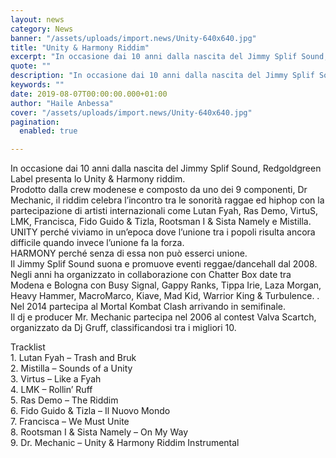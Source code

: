 ```yaml
---
layout: news
category: News
banner: "/assets/uploads/import.news/Unity-640x640.jpg"
title: "Unity & Harmony Riddim"
excerpt: "In occasione dai 10 anni dalla nascita del Jimmy Splif Sound, Redgoldgreen Label presenta lo Unity & Harmony riddim. Prodotto dalla crew modenese e composto da uno dei 9 componenti, Dr Mechanic, il riddim celebra l’incontro tra le sonorità raggae ed hiphop con la partecipazione di artisti internazionali come Lutan Fyah, Ras Demo, VirtuS, LMK, [&hellip"
quote: ""
description: "In occasione dai 10 anni dalla nascita del Jimmy Splif Sound, Redgoldgreen Label presenta lo Unity & Harmony riddim. Prodotto dalla crew modenese e composto da uno dei 9 componenti, Dr Mechanic, il riddim celebra l’incontro tra le sonorità raggae ed hiphop con la partecipazione di artisti internazionali come Lutan Fyah, Ras Demo, VirtuS, LMK, [&hellip"
keywords: ""
date: 2019-08-07T00:00:00.000+01:00
author: "Haile Anbessa"
cover: "/assets/uploads/import.news/Unity-640x640.jpg"
pagination:
  enabled: true

---
```


In occasione dai 10 anni dalla nascita del Jimmy Splif Sound, Redgoldgreen Label presenta lo Unity & Harmony riddim.  
Prodotto dalla crew modenese e composto da uno dei 9 componenti, Dr Mechanic, il riddim celebra l’incontro tra le sonorità raggae ed hiphop con la partecipazione di artisti internazionali come Lutan Fyah, Ras Demo, VirtuS, LMK, Francisca, Fido Guido & Tizla, Rootsman I & Sista Namely e Mistilla.  
UNITY perché viviamo in un’epoca dove l’unione tra i popoli risulta ancora difficile quando invece l’unione fa la forza.  
HARMONY perché senza di essa non può esserci unione.  
Il Jimmy Splif Sound suona e promuove eventi reggae/dancehall dal 2008.  
Negli anni ha organizzato in collaborazione con Chatter Box date tra Modena e Bologna con Busy Signal, Gappy Ranks, Tippa Irie, Laza Morgan, Heavy Hammer, MacroMarco, Kiave, Mad Kid, Warrior King & Turbulence. .  
Nel 2014 partecipa al Mortal Kombat Clash arrivando in semifinale.  
Il dj e producer Mr. Mechanic partecipa nel 2006 al contest Valva Scartch, organizzato da Dj Gruff, classificandosi tra i migliori 10.

Tracklist  
1\. Lutan Fyah – Trash and Bruk  
2\. Mistilla – Sounds of a Unity  
3\. Virtus – Like a Fyah  
4\. LMK – Rollin’ Ruff  
5\. Ras Demo – The Riddim  
6\. Fido Guido & Tizla – Il Nuovo Mondo  
7\. Francisca – We Must Unite  
8\. Rootsman I & Sista Namely – On My Way  
9\. Dr. Mechanic – Unity & Harmony Riddim Instrumental